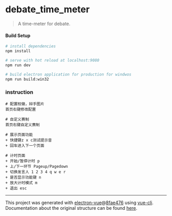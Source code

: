 # debate_time_meter

> A time-meter for debate.

#### Build Setup

``` bash
# install dependencies
npm install

# serve with hot reload at localhost:9080
npm run dev

# build electron application for production for windwos
npm run build:win32


```

### instruction
```
# 配置校徽，辩手图片
首页右键修改配置

# 自定义赛制
首页右键自定义赛制

# 展示页面功能
+ 快捷键z x c测试提示音
+ 回车进入下一个页面

# 计时页面
+ 开始/暂停计时 p
+ 上/下一环节 Pageup/Pagedown
+ 切换发言人 1 2 3 4 q w e r
+ 是否显示功能键 n
+ 放大计时模式 m
+ 退出 esc

```
---

This project was generated with [electron-vue](https://github.com/SimulatedGREG/electron-vue)@[8fae476](https://github.com/SimulatedGREG/electron-vue/tree/8fae4763e9d225d3691b627e83b9e09b56f6c935) using [vue-cli](https://github.com/vuejs/vue-cli). Documentation about the original structure can be found [here](https://simulatedgreg.gitbooks.io/electron-vue/content/index.html).
